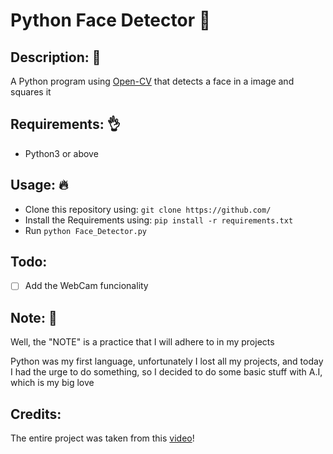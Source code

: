 # Python Face Detector :snake:

## Description: :rocket:

A Python program using <a href="https://opencv.org/">Open-CV</a> that detects a face in a image and squares it

## Requirements: :ok_hand:

- Python3 or above

## Usage: :fire:

- Clone this repository using: `git clone https://github.com/`
- Install the Requirements using: `pip install -r requirements.txt`
- Run `python Face_Detector.py`

## Todo:

- [ ] Add the WebCam funcionality

## Note: :pencil:

Well, the "NOTE" is a practice that I will adhere to in my projects

Python was my first language, unfortunately I lost all my projects, and today I had the urge to do something, so I decided to do some basic stuff with A.I, which is my big love

## Credits:

The entire project was taken from this <a href="https://www.youtube.com/watch?v=XIrOM9oP3pA">video</a>!
